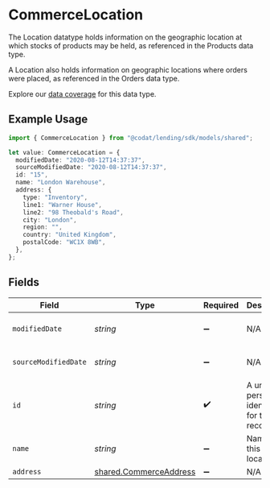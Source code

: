 # CommerceLocation

The Location datatype holds information on the geographic location at which stocks of products may be held, as referenced in the Products data type.

A Location also holds information on geographic locations where orders were placed, as referenced in the Orders data type.

Explore our [data coverage](https://knowledge.codat.io/supported-features/commerce?view=tab-by-data-type&dataType=commerce-locations) for this data type.

## Example Usage

```typescript
import { CommerceLocation } from "@codat/lending/sdk/models/shared";

let value: CommerceLocation = {
  modifiedDate: "2020-08-12T14:37:37",
  sourceModifiedDate: "2020-08-12T14:37:37",
  id: "15",
  name: "London Warehouse",
  address: {
    type: "Inventory",
    line1: "Warner House",
    line2: "98 Theobald's Road",
    city: "London",
    region: "",
    country: "United Kingdom",
    postalCode: "WC1X 8WB",
  },
};
```

## Fields

| Field                                                                   | Type                                                                    | Required                                                                | Description                                                             | Example                                                                 |
| ----------------------------------------------------------------------- | ----------------------------------------------------------------------- | ----------------------------------------------------------------------- | ----------------------------------------------------------------------- | ----------------------------------------------------------------------- |
| `modifiedDate`                                                          | *string*                                                                | :heavy_minus_sign:                                                      | N/A                                                                     | 2022-10-23 00:00:00 +0000 UTC                                           |
| `sourceModifiedDate`                                                    | *string*                                                                | :heavy_minus_sign:                                                      | N/A                                                                     | 2022-10-23 00:00:00 +0000 UTC                                           |
| `id`                                                                    | *string*                                                                | :heavy_check_mark:                                                      | A unique, persistent identifier for this record                         | 13d946f0-c5d5-42bc-b092-97ece17923ab                                    |
| `name`                                                                  | *string*                                                                | :heavy_minus_sign:                                                      | Name of this location                                                   |                                                                         |
| `address`                                                               | [shared.CommerceAddress](../../../sdk/models/shared/commerceaddress.md) | :heavy_minus_sign:                                                      | N/A                                                                     |                                                                         |